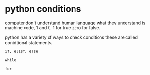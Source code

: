 # python conditions

computer don't understand human language what they understand is machine code, 1 and 0. 1 for true zero for false.

python has a variety of ways to check conditions these are called conidtional statements.

`if, elisf, else`

`while`

`for`